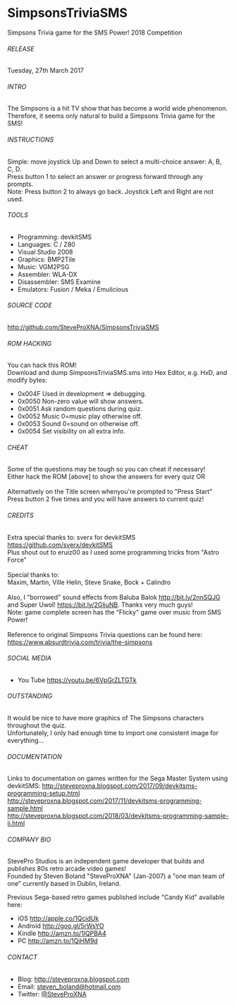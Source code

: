 # SimpsonsTriviaSMS
Simpsons Trivia game for the SMS Power! 2018 Competition

###### RELEASE
Tuesday, 27th March 2017

###### INTRO
The Simpsons is a hit TV show that has become a world wide phenomenon.
<br />
Therefore, it seems only natural to build a Simpsons Trivia game for the SMS!

###### INSTRUCTIONS
Simple: move joystick Up and Down to select a multi-choice answer: A, B, C, D.
<br />
Press button 1 to select an answer or progress forward through any prompts.
<br />
Note: Press button 2 to always go back.  Joystick Left and Right are not used.

###### TOOLS
- Programming:	devkitSMS
- Languages:	C / Z80
- Visual Studio 2008
- Graphics:		BMP2Tile
- Music:		VGM2PSG
- Assembler:	WLA-DX
- Disassembler:	SMS Examine
- Emulators:	Fusion / Meka / Emulicious

###### SOURCE CODE
http://github.com/SteveProXNA/SimpsonsTriviaSMS

###### ROM HACKING
You can hack this ROM!  
Download and dump SimpsonsTriviaSMS.sms into Hex Editor, e.g. HxD, and modify bytes:
- 0x004F	Used in development => debugging.
- 0x0050	Non-zero value will show answers.
- 0x0051	Ask random questions during quiz.
- 0x0052	Music 0=music play otherwise off.
- 0x0053	Sound	0=sound on otherwise off.
- 0x0054	Set visibility on all extra info.

###### CHEAT
Some of the questions may be tough so you can cheat if necessary!
<br />
Either hack the ROM [above] to show the answers for every quiz OR
<br />
<br />
Alternatively on the Title screen whenyou're prompted to "Press Start"
<br />
Press button 2 five times and you will have answers to current quiz!

###### CREDITS
Extra special thanks to: sverx for devkitSMS https://github.com/sverx/devkitSMS
<br />
Plus shout out to eruiz00 as I used some programming tricks from "Astro Force"
<br />
<br />
Special thanks to:
<br />
Maxim, Martin, Ville Helin, Steve Snake, Bock + Calindro
<br />
<br />
Also, I "borrowed" sound effects from Baluba Balok http://bit.ly/2nnSQJG 
<br />and Super Uwol! https://bit.ly/2GljuNB.  Thanks very much guys!
<br />
Note: game complete screen has the "Flicky" game over music from SMS Power!
<br />
<br />
Reference to original Simpsons Trivia questions can be found here:
<br />
https://www.absurdtrivia.com/trivia/the-simpsons

###### SOCIAL MEDIA
- You Tube https://youtu.be/6VpGrZLTGTk

###### OUTSTANDING
It would be nice to have more graphics of The Simpsons characters throughout the quiz.
<br />
Unfortunately, I only had enough time to import  one consistent image for everything...

###### DOCUMENTATION
Links to documentation on games written for the Sega Master System using devkitSMS:
http://steveproxna.blogspot.com/2017/09/devkitsms-programming-setup.html
<br />
http://steveproxna.blogspot.com/2017/11/devkitsms-programming-sample.html
<br />
http://steveproxna.blogspot.com/2018/03/devkitsms-programming-sample-ii.html

 
###### COMPANY BIO
StevePro Studios is an independent game developer that builds and publishes 80s retro arcade video games!
<br />
Founded by Steven Boland "SteveProXNA" (Jan-2007) a "one man team of one" currently based in Dublin, Ireland.

Previous Sega-based retro games published include "Candy Kid" available here:
- iOS		http://apple.co/1QcidUk
- Android	http://goo.gl/5rWsYO
- Kindle	http://amzn.to/1IQPBA4
- PC		http://amzn.to/1QiHM9d

###### CONTACT
- Blog:		http://steveproxna.blogspot.com
- Email:	steven_boland@hotmail.com
- Twitter:	[@SteveProXNA](http://twitter.com/SteveProXNA)
